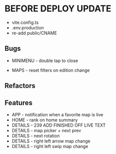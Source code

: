 # BEFORE DEPLOY UPDATE

- vite.config.ts
- .env.production
- re-add public/CNAME

## Bugs

- MINIMENU - double tap to close

- MAPS - reset filters on edition change

## Refactors

## Features

- APP - notification when a favorite map is live
- HOME - rank on home summary
- DETAILS - 239 ADD FINISHED OFF LIVE TEXT
- DETAILS - map picker + next prev
- DETAILS - next rotation
- DETAILS - right left arrow map change
- DETAILS - right left swip map change
